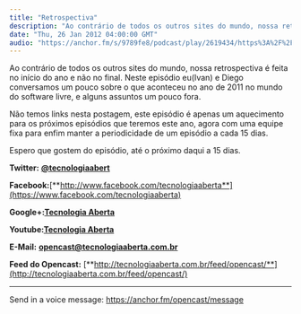 ```yaml
---
title: "Retrospectiva"
description: "Ao contrário de todos os outros sites do mundo, nossa retrospectiva é feita no início do ano e não no final. Neste episódio eu(Ivan) e Diego conversam..."
date: "Thu, 26 Jan 2012 04:00:00 GMT"
audio: "https://anchor.fm/s/9789fe8/podcast/play/2619434/https%3A%2F%2Fd3ctxlq1ktw2nl.cloudfront.net%2Fproduction%2F2019-2-12%2F11179742-16000-2-0288c6544b82a.mp3"
---
```


Ao contrário de todos os outros sites do mundo, nossa retrospectiva é feita no início do ano e não no final. Neste episódio eu(Ivan) e Diego conversamos um pouco sobre o que aconteceu no ano de 2011 no mundo do software livre, e alguns assuntos um pouco fora.


Não temos links nesta postagem, este episódio é apenas um aquecimento para os próximos episódios que teremos este ano, agora com uma equipe fixa para enfim manter a periodicidade de um episódio a cada 15 dias.


Espero que gostem do episódio, até o próximo daqui a 15 dias.


**Twitter:** [**@tecnologiaabert**](http://twitter.com/tecnologiaabert)


**Facebook:**[**http://www.facebook.com/tecnologiaaberta**](https://www.facebook.com/tecnologiaaberta)


**Google+:**[**Tecnologia Aberta**](https://plus.google.com/u/0/b/114491525240353631044/114491525240353631044/about)


**Youtube:**[**Tecnologia Aberta**](http://youtube.com/tecnologiaaberta)


**E-Mail:** [**opencast@tecnologiaaberta.com.br**](mailto:opencast@tecnologiaaberta.com.br)


**Feed do Opencast:** [**http://tecnologiaaberta.com.br/feed/opencast/**](http://tecnologiaaberta.com.br/feed/opencast/)



--- 

Send in a voice message: https://anchor.fm/opencast/message